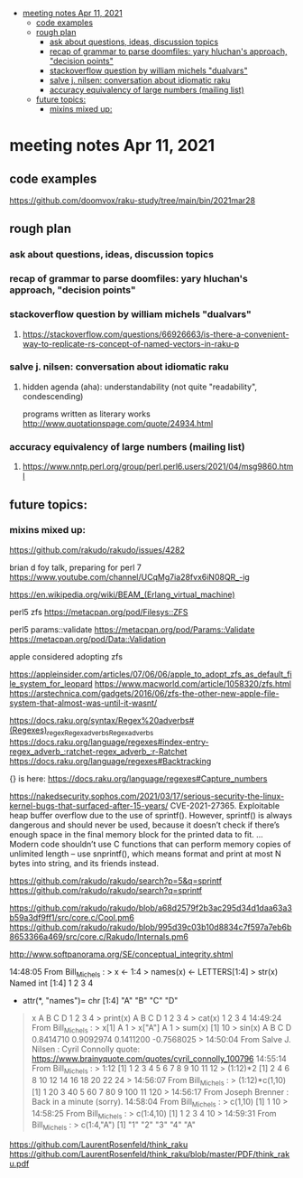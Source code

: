 - [meeting notes Apr 11, 2021](#orgea724fc)
  - [code examples](#orgc4613be)
  - [rough plan](#orgdaa1dbb)
    - [ask about questions, ideas, discussion topics](#org7a096b0)
    - [recap of grammar to parse doomfiles: yary hluchan's approach, "decision points"](#org3b92f10)
    - [stackoverflow question by william michels "dualvars"](#orga5c55fe)
    - [salve j. nilsen: conversation about idiomatic raku](#org902bd63)
    - [accuracy equivalency of large numbers (mailing list)](#org73cfdf1)
  - [future topics:](#org03e877d)
    - [mixins mixed up:](#org4c62c38)


<a id="orgea724fc"></a>

# meeting notes Apr 11, 2021


<a id="orgc4613be"></a>

## code examples

<https://github.com/doomvox/raku-study/tree/main/bin/2021mar28>


<a id="orgdaa1dbb"></a>

## rough plan


<a id="org7a096b0"></a>

### ask about questions, ideas, discussion topics


<a id="org3b92f10"></a>

### recap of grammar to parse doomfiles: yary hluchan's approach, "decision points"


<a id="orga5c55fe"></a>

### stackoverflow question by william michels "dualvars"

1.  <https://stackoverflow.com/questions/66926663/is-there-a-convenient-way-to-replicate-rs-concept-of-named-vectors-in-raku-p>


<a id="org902bd63"></a>

### salve j. nilsen: conversation about idiomatic raku

1.  hidden agenda (aha): understandability (not quite "readability", condescending)

    programs written as literary works <http://www.quotationspage.com/quote/24934.html>


<a id="org73cfdf1"></a>

### accuracy equivalency of large numbers (mailing list)

1.  <https://www.nntp.perl.org/group/perl.perl6.users/2021/04/msg9860.html>


<a id="org03e877d"></a>

## future topics:


<a id="org4c62c38"></a>

### mixins mixed up:

<https://github.com/rakudo/rakudo/issues/4282>

brian d foy talk, preparing for perl 7 <https://www.youtube.com/channel/UCqMg7ia28fvx6iN08QR_-ig>

<https://en.wikipedia.org/wiki/BEAM_(Erlang_virtual_machine)>

perl5 zfs <https://metacpan.org/pod/Filesys::ZFS>

perl5 params::validate <https://metacpan.org/pod/Params::Validate> <https://metacpan.org/pod/Data::Validation>

apple considered adopting zfs

<https://appleinsider.com/articles/07/06/06/apple_to_adopt_zfs_as_default_file_system_for_leopard> <https://www.macworld.com/article/1058320/zfs.html> <https://arstechnica.com/gadgets/2016/06/zfs-the-other-new-apple-file-system-that-almost-was-until-it-wasnt/>

<https://docs.raku.org/syntax/Regex%20adverbs#(Regexes)><sub>regex</sub><sub>Regex</sub><sub>adverbs</sub><sub>Regex</sub><sub>adverbs</sub> <https://docs.raku.org/language/regexes#index-entry-regex_adverb_:ratchet-regex_adverb_:r-Ratchet> <https://docs.raku.org/language/regexes#Backtracking>

{} is here: <https://docs.raku.org/language/regexes#Capture_numbers>

<https://nakedsecurity.sophos.com/2021/03/17/serious-security-the-linux-kernel-bugs-that-surfaced-after-15-years/> CVE-2021-27365. Exploitable heap buffer overflow due to the use of sprintf(). However, sprintf() is always dangerous and should never be used, because it doesn’t check if there’s enough space in the final memory block for the printed data to fit. &#x2026; Modern code shouldn’t use C functions that can perform memory copies of unlimited length – use snprintf(), which means format and print at most N bytes into string, and its friends instead.

<https://github.com/rakudo/rakudo/search?p=5&q=sprintf> <https://github.com/rakudo/rakudo/search?q=sprintf>

<https://github.com/rakudo/rakudo/blob/a68d2579f2b3ac295d34d1daa63a3b59a3df9ff1/src/core.c/Cool.pm6> <https://github.com/rakudo/rakudo/blob/995d39c03b10d8834c7f597a7eb6b8653366a469/src/core.c/Rakudo/Internals.pm6>

<http://www.softpanorama.org/SE/conceptual_integrity.shtml>

14:48:05 From Bill<sub>Michels</sub> : > x <- 1:4 > names(x) <- LETTERS[1:4] > str(x) Named int [1:4] 1 2 3 4

-   attr(\*, "names")= chr [1:4] "A" "B" "C" "D"

> x A B C D 1 2 3 4 > print(x) A B C D 1 2 3 4 > cat(x) 1 2 3 4 14:49:24 From Bill<sub>Michels</sub> : > x[1] A 1 > x["A"] A 1 > sum(x) [1] 10 > sin(x) A B C D 0.8414710 0.9092974 0.1411200 -0.7568025 > 14:50:04 From Salve J. Nilsen : Cyril Connolly quote: <https://www.brainyquote.com/quotes/cyril_connolly_100796> 14:55:14 From Bill<sub>Michels</sub> : > 1:12 [1] 1 2 3 4 5 6 7 8 9 10 11 12 > (1:12)\*2 [1] 2 4 6 8 10 12 14 16 18 20 22 24 > 14:56:07 From Bill<sub>Michels</sub> : > (1:12)\*c(1,10) [1] 1 20 3 40 5 60 7 80 9 100 11 120 > 14:56:17 From Joseph Brenner : Back in a minute (sorry). 14:58:04 From Bill<sub>Michels</sub> : > c(1,10) [1] 1 10 > 14:58:25 From Bill<sub>Michels</sub> : > c(1:4,10) [1] 1 2 3 4 10 > 14:59:31 From Bill<sub>Michels</sub> : > c(1:4,"A") [1] "1" "2" "3" "4" "A"

<https://github.com/LaurentRosenfeld/think_raku> <https://github.com/LaurentRosenfeld/think_raku/blob/master/PDF/think_raku.pdf>
